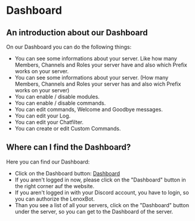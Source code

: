 # Dashboard

## An introduction about our Dashboard

On our Dashboard you can do the following things:

* You can see some informations about your server. Like how many Members, Channels and Roles your server have and also which Prefix works on your server.
* You can see some informations about your server. \(How many Members, Channels and Roles your server has and also wich Prefix works on your server\)
* You can enable / disable modules.
* You can enable / disable commands.
* You can edit commands, Welcome and Goodbye messages.
* You can edit your Log.
* You can edit your Chatfilter.
* You can create or edit Custom Commands.

## Where can I find the Dashboard?

Here you can find our Dashboard:

* Click on the Dashboard button: [Dashboard](https://lenoxbot.com/dashboard/id/overview)
* If you aren't logged in now, please click on the "Dashboard" button in the right corner auf the website.
* If you aren't logged in with your Discord account, you have to login, so you can authorize the LenoxBot.
* Than you see a list of all your servers, click on the "Dashboard" button under the server, so you can get to the Dashboard of the server.

